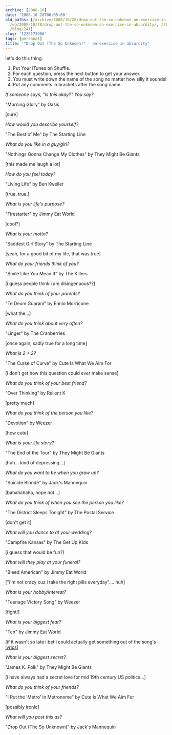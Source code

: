 ```yaml
---
archive: [2008-10]
date: '2008-10-28T06:05:00'
old_paths: [/archive/2008/10/28/drop-out-the-so-unknown-an-exercise-in-absurdity.html,
  /wp/2008/10/28/drop-out-the-so-unknown-an-exercise-in-absurdity/, /2008/10/28/drop-out-the-so-unknown-an-exercise-in-absurdity/,
  /blog/241]
slug: '1225173900'
tags: [personal]
title: '"Drop Out (The So Unknown)" - an exercise in absurdity'
---
```


let's do this thing.

1. Put Your iTunes on Shuffle.
2. For each question, press the next button to get your answer.
3. You must write down the name of the song no matter how silly it sounds!
4. Put any comments in brackets after the song name.

*If someone says, "Is this okay?" You say?*

"Morning Glory" by Oasis

[sure]

*How would you describe yourself?*

"The Best of Me" by The Starting Line

*What do you like in a guy/girl?*

"Nothings Gonna Change My Clothes" by They Might Be Giants

[this made me laugh a lot]

*How do you feel today?*

"Living Life" by Ben Kweller

[true. true.]

*What is your life's purpose?*

"Firestarter" by Jimmy Eat World

[cool?]

*What is your motto?*

"Saddest Girl Story" by The Starting Line

[yeah, for a good bit of my life, that was true]

*What do your friends think of you?*

"Smile Like You Mean It" by The Killers

[i guess people think i am disingenuous??]

*What do you think of your parents?*

"Te Deum Guarani" by Ennio Morricone

[what the...]

*What do you think about very often?*

"Linger" by The Cranberries

[once again, sadly true for a long time]

*What is 2 + 2?*

"The Curse of Curve" by Cute Is What We Aim For

[i don't get how this question could ever make sense]

*What do you think of your best friend?*

"Over Thinking" by Relient K

[pretty much]

*What do you think of the person you like?*

"Devotion" by Weezer

[how cute]

*What is your life story?*

"The End of the Tour" by They Might Be Giants

[huh... kind of depressing...]

*What do you want to be when you grow up?*

"Suicide Blonde" by Jack's Mannequin

[bahahahaha, hope not...]

*What do you think of when you see the person you like?*

"The District Sleeps Tonight" by The Postal Service

[don't get it]

*What will you dance to at your wedding?*

"Campfire Kansas" by The Get Up Kids

[i guess that would be fun?]

*What will they play at your funeral?*

"Bleed American" by Jimmy Eat World

["i'm not crazy cuz i take the right pills everyday".... huh]

*What is your hobby/interest?*

"Teenage Victory Song" by Weezer

[fight!]

*What is your biggest fear?*

"Ten" by Jimmy Eat World

\[if it wasn't so late i bet i could actually get something out of the
song's [lyrics][1]\]

*What is your biggest secret?*

"James K. Polk" by They Might Be Giants

[i have always had a secret love for mid 19th century US politics...]

*What do you think of your friends?*

"I Put the 'Metro' in Metronome" by Cute Is What We Aim For

[possibly ironic]

*What will you post this as?*

"Drop Out (The So Unknown)" by Jack's Mannequin

[1]: http://www.sing365.com/music/lyric.nsf/Ten-lyrics-Jimmy-Eat-World/1C3A7AD11A94ED1448256BA30018B50D

